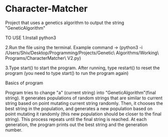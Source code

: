# Character-Matcher
Project that uses a genetics algorithm to output the string "GeneticAlgorithm"

TO USE
1.Install python3

2.Run the file using the terminal. 
Example command -> (python3 -i /Users/Shiv/Desktop/Programming/Projects/Genetic\ Algorithms/Working\ Programs/CharacterMatcher\ V2.py)

3.Type start() to start the program. After running, type restart() to reset the program (you need to type start() to run the program again)


Basics of program

Program tries to change "a" (current string) into "GeneticAlgorithm"(final string). It generates populations of random strings that are similar to current string based on point mutating current string randomly. Then, it chooses the best string in the population, and generates a new population based on point mutating it randomly (this new population should be closer to the final string). This process repeats until the final string is reached. At each generation, the program prints out the best string and the generation number.
